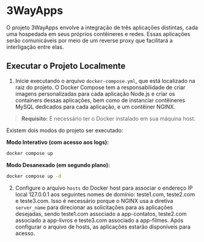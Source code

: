 # 3WayApps

O projeto 3WayApps envolve a integração de três aplicações distintas, cada uma hospedada em seus próprios contêineres e redes. Essas aplicações serão comunicáveis por meio de um reverse proxy que facilitará a interligação entre elas.

## Executar o Projeto Localmente 

1. Inicie executando o arquivo `docker-compose.yml`, que está localizado na raiz do projeto. O Docker Compose tem a responsabilidade de criar imagens personalizadas para cada aplicação Node.js e criar os containers dessas aplicações, bem como de instanciar contêineres MySQL dedicados para cada aplicação, e um contêiner NGINX.

> **Requisito:** É necessário ter o Docker instalado em sua máquina host.

Existem dois modos do projeto ser executado:

**Modo Interativo (com acesso aos logs):**
```bash
docker compose up
```
**Modo Desanexado (em segundo plano):**
```bash
docker compose up -d
```
2. Configure o arquivo `hosts` do Docker host para associar o endereço IP local 127.0.0.1 aos seguintes nomes de domínio: teste1.com, teste2.com e teste3.com. Isso é necessário porque o NGINX usa a diretiva `server_name` para direcionar as solicitações para as aplicações desejadas, sendo teste1.com associado a app-contatos, teste2.com associado a app-livros e teste3.com associado a app-filmes.  Após configurar o arquivo de hosts, as aplicações estarão disponíveis para acesso.